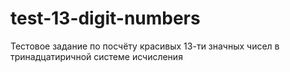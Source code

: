 # test-13-digit-numbers
Тестовое задание по посчёту красивых 13-ти значных чисел в тринадцатиричной системе исчисления
